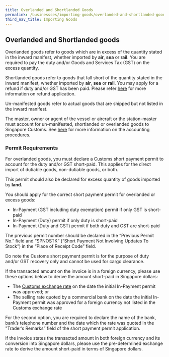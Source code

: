 ```yaml
---
title: Overlanded and Shortlanded Goods
permalink: /businessses/importing-goods/overlanded-and-shortlanded-goods/
third_nav_title: Importing Goods
---
```



## Overlanded and Shortlanded goods

Overlanded goods refer to goods which are in excess of the quantity stated in the inward manifest, whether imported by  **air**,  **sea**  or  **rail**. You are required to pay the duty and/or Goods and Services Tax (GST) on the excess quantity.

Shortlanded goods refer to goods that fall short of the quantity stated in the inward manifest, whether imported by  **air**, **sea**  or  **rail**. You may apply for a refund if duty and/or GST has been paid. Please refer [here](/businesses/valuation-duties-taxes-fees/refund-of-duties-and-gst) for more information on refund application.

Un-manifested goods refer to actual goods that are shipped but not listed in the inward manifest.

The master, owner or agent of the vessel or aircraft or the station-master must account for un-manifested, shortlanded or overlanded goods to Singapore Customs. See  [here](/businesses/importing-goods/import-procedures/) for more information on the accounting procedures.

### Permit Requirements

For overlanded goods, you must declare a Customs short payment permit to account for the duty and/or GST short-paid. This applies for the direct import of dutiable goods, non-dutiable goods, or both.

This permit should also be declared for excess quantity of goods imported by  **land.**

You should apply for the correct short payment permit for overlanded or excess goods:

-   In-Payment (GST including duty exemption) permit if only GST is short-paid
-   In-Payment (Duty) permit if only duty is short-paid
-   In-Payment (Duty and GST) permit if both duty and GST are short-paid

The previous permit number should be declared in the “Previous Permit No.” field and “SPNOSTK” (“Short Payment Not Involving Updates To Stock”) in the “Place of Receipt Code” field.

Do note the Customs short payment permit is for the purpose of duty and/or GST recovery only and cannot be used for cargo clearance.

If the transacted amount on the invoice is in a foreign currency, please use these options below to derive the amount short-paid in Singapore dollars:

-   The  [Customs exchange rate](/businesses/valuation-duties-taxes-fees/establishing-customs-value-for-imports/customs-exchange-rates) on the date the initial In-Payment permit was approved; or
-   The selling rate quoted by a commercial bank on the date the initial In-Payment permit was approved for a foreign currency not listed in the Customs exchange rate

For the second option, you are required to declare the name of the bank, bank’s telephone number and the date which the rate was quoted in the "Trader’s Remarks” field of the short payment permit application.

If the invoice states the transacted amount in both foreign currency and its conversion into Singapore dollars, please use the pre-determined exchange rate to derive the amount short-paid in terms of Singapore dollars.
